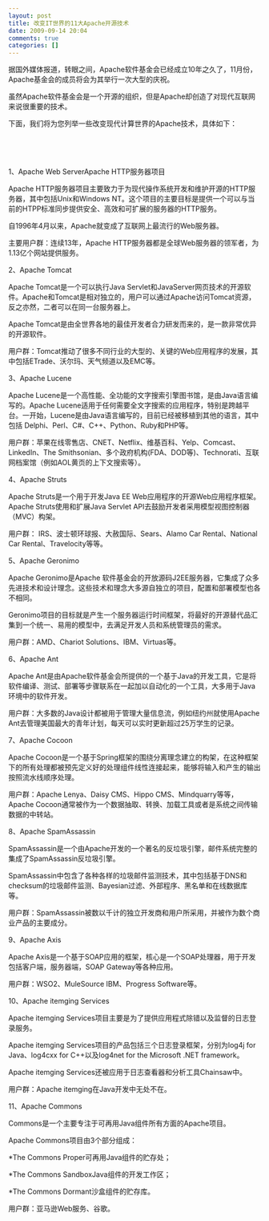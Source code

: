 ```yaml
---
layout: post
title: 改变IT世界的11大Apache开源技术
date: 2009-09-14 20:04
comments: true
categories: []
---
```

<div sizset="30" sizcache="2">
据国外媒体报道，转眼之间，Apache软件基金会已经成立10年之久了，11月份，Apache基金会的成员将会为其举行一次大型的庆祝。</div>
<div>
<p>虽然Apache软件基金会是一个开源的组织，但是Apache却创造了对现代互联网来说很重要的技术。</p>
<p>下面，我们将为您列举一些改变现代计算世界的Apache技术，具体如下：</p>
<p> </p>
<p> </p>
<p>1、Apache Web ServerApache HTTP服务器项目</p>
<p>Apache HTTP服务器项目主要致力于为现代操作系统开发和维护开源的HTTP服务器，其中包括Unix和Windows
NT。这个项目的主要目标是提供一个可以与当前的HTPP标准同步提供安全、高效和可扩展的服务器的HTTP服务。<span/></p>
<p>自1996年4月以来，Apache就变成了互联网上最流行的Web服务器。</p>
<p>主要用户群：连续13年，Apache HTTP服务器都是全球Web服务器的领军者，为1.13亿个网站提供服务。</p>
<p>2、Apache Tomcat</p>
<p>Apache Tomcat是一个可以执行Java
Servlet和JavaServer网页技术的开源软件。Apache和Tomcat是相对独立的，用户可以通过Apache访问Tomcat资源，反之亦然，二者可以在同一台服务器上。</p>
<p>Apache Tomcat是由全世界各地的最佳开发者合力研发而来的，是一款非常优异的开源软件。</p>
<p>
用户群：Tomcat推动了很多不同行业的大型的、关键的Web应用程序的发展，其中包括ETrade、沃尔玛、天气频道以及EMC等。</p>
<p>3、Apache Lucene</p>
<p>Apache Lucene是一个高性能、全功能的文字搜索引擎图书馆，是由Java语言编写的。Apache
Lucene适用于任何需要全文字搜索的应用程序，特别是跨越平台。一开始，Lucene是由Java语言编写的，目前已经被移植到其他的语言，其中包括
Delphi、Perl、C#、C++、Python、Ruby和PHP等。</p>
<p>用户群：苹果在线零售店、CNET、Netflix、维基百科、Yelp、Comcast、LinkedIn、The
Smithsonian、多个政府机构(FDA、DOD等)、Technorati、互联网档案馆（例如AOL黄页的上下文搜索等）。</p>
<p>4、Apache Struts</p>
<p>Apache Struts是一个用于开发Java EE Web应用程序的开源Web应用程序框架。Apache
Struts使用和扩展Java Servlet API去鼓励开发者采用模型视图控制器（MVC）构架。</p>
<p>用户群： IRS、波士顿环球报、大赦国际、Sears、Alamo Car Rental、National Car
Rental、Travelocity等等。</p>
<p>5、Apache Geronimo</p>
<p>Apache Geronimo是Apache
软件基金会的开放源码J2EE服务器，它集成了众多先进技术和设计理念。这些技术和理念大多源自独立的项目，配置和部署模型也各不相同。</p>
<p>
Geronimo项目的目标就是产生一个服务器运行时间框架，将最好的开源替代品汇集到一个统一、易用的模型中，去满足开发人员和系统管理员的需求。</p>
<p>用户群：AMD、Chariot Solutions、IBM、Virtuas等。</p>
<p>6、Apache Ant</p>
<p>Apache
Ant是由Apache软件基金会所提供的一个基于Java的开发工具，它是将软件编译、测试、部署等步骤联系在一起加以自动化的一个工具，大多用于Java环境中的软件开发。</p>
<p>用户群：大多数的Java设计都被用于管理大量信息流，例如纽约州就使用Apache
Ant去管理美国最大的青年计划，每天可以实时更新超过25万学生的记录。</p>
<p>7、Apache Cocoon</p>
<p>Apache
Cocoon是一个基于Spring框架的围绕分离理念建立的构架，在这种框架下的所有处理都被预先定义好的处理组件线性连接起来，能够将输入和产生的输出按照流水线顺序处理。</p>
<p>用户群：Apache Lenya、Daisy CMS、Hippo CMS、Mindquarry等等，Apache
Cocoon通常被作为一个数据抽取、转换、加载工具或者是系统之间传输数据的中转站。</p>
<p>8、Apache SpamAssassin</p>
<p>
SpamAssassin是一个由Apache开发的一个著名的反垃圾引擎，邮件系统完整的集成了SpamAssassin反垃圾引擎。</p>
<p>
SpamAssassin中包含了各种各样的垃圾邮件监测技术，其中包括基于DNS和checksum的垃圾邮件监测、Bayesian过滤、外部程序、黑名单和在线数据库等。</p>
<p>用户群：SpamAssassin被数以千计的独立开发商和用户所采用，并被作为数个商业产品的主要成分。</p>
<p>9、Apache Axis</p>
<p>Apache Axis是一个基于SOAP应用的框架，核心是一个SOAP处理器，用于开发包括客户端，服务器端，SOAP
Gateway等各种应用。</p>
<p>用户群：WSO2、MuleSource IBM、Progress Software等。</p>
<p>10、Apache itemging Services</p>
<p>Apache itemging Services项目主要是为了提供应用程式除错以及监督的日志登录服务。</p>
<p>Apache itemging Services项目的产品包括三个日志登录框架，分别为log4j for Java、log4cxx
for C++以及log4net for the Microsoft .NET framework。</p>
<p>Apache itemging Services还被应用于日志查看器和分析工具Chainsaw中。</p>
<p>用户群：Apache itemging在Java开发中无处不在。</p>
<p>11、Apache Commons</p>
<p>Commons是一个主要专注于可再用Java组件所有方面的Apache项目。</p>
<p>Apache Commons项目由3个部分组成：</p>
<p>*The Commons Proper可再用Java组件的贮存处；</p>
<p>*The Commons SandboxJava组件的开发工作区；</p>
<p>*The Commons Dormant沙盒组件的贮存库。</p>
<p>用户群：亚马逊Web服务、谷歌。</p>
</div>
